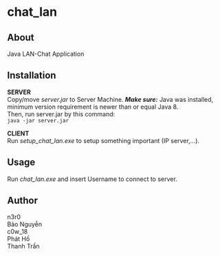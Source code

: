 # chat_lan
About
---
Java LAN-Chat Application  

Installation
---
__SERVER__  
Copy/move _server.jar_ to Server Machine. __*Make sure:*__ Java was installed, minimum version requirement is newer than or equal Java 8.  
Then, run server.jar by this command:  
    `java -jar server.jar`
  
__CLIENT__  
Run *setup_chat_lan.exe* to setup something important (IP server,...).  

Usage
---
Run *chat_lan.exe* and insert Username to connect to server.  

Author
---
n3r0  
Bảo Nguyễn  
c0w_18  
Phát Hồ  
Thanh Trần  
